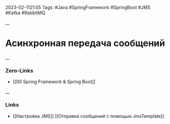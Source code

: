 2023-02-1121:05
Tags: #Java #SpringFramework #SpringBoot #JMS #Kafka #RabbitMQ

__
# Асинхронная передача сообщений

__
### Zero-Links
- [[00 Spring Framework & Spring Boot]]

__
### Links
- [[Настройка JMS]]
[[Отправка сообщений с помощью JmsTemplate]]
